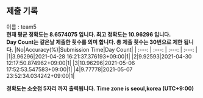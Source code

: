 


  
## 제출 기록  
이름 : team5  
**현재 평균 정확도는 8.6574075 입니다. 최고 정확도는 10.96296 입니다.**  
**Day Count는 같은날 제출한 횟수를 의미 합니다. 총 제출 횟수는 30번으로 제한 됩니다.**
|No|Accuracy(%)|Submission Time|Day Count|
| :---: | :---: | :---: | :---: |
|1|3.96296|2021-04-28 16:21:37.376193+09:00|1|
|2|9.92593|2021-04-30 12:17:50.874962+09:00|1|
|3|10.96296|2021-05-06 17:52:53.547583+09:00|1|
|4|9.77778|2021-05-07 23:52:34.034242+09:00|1|


**정확도는 소숫점 5자리 까지 출력됩니다.**
**Time zone is seoul,korea (UTC+9:00)**
